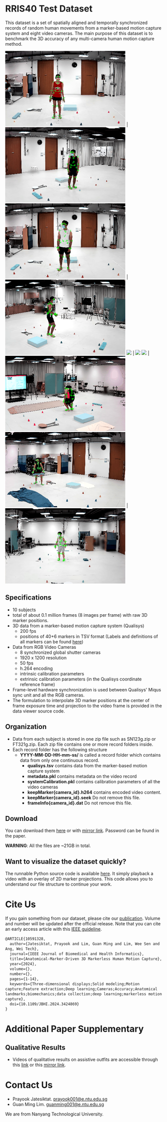 # RRIS40 Test Dataset
This dataset is a set of spatially aligned and temporally synchronized records of random human movements from a marker-based motion capture system and eight video cameras. The main purpose of this dataset is to benchmark the 3D accuracy of any multi-camera human motion capture method.  

![](gif/FT026g.gif) | ![](gif/FT027g.gif)
![](gif/FT028g.gif) | ![](gif/SN345g.gif)
![](gif/SN349g.gif) | ![](gif/SN367g.gif)
![](gif/SN390g.gif) | ![](gif/SN399g.gif)
![](gif/SN400g.gif) | ![](gif/SN501g.gif)

## Specifications
- 10 subjects
- total of about 0.1 million frames (8 images per frame) with raw 3D marker positions.
- 3D data from a marker-based motion capture system (Qualisys)
    - 200 fps
    - positions of 40+6 markers in TSV format (Labels and definitions of all markers can be found [here](https://koonyook.github.io/rris40/markers))
- Data from RGB Video Cameras
    - 8 synchronized global shutter cameras
    - 1920 x 1200 resolution
    - 50 fps
    - h.264 encoding
    - intrinsic calibration parameters
    - extrinsic calibration parameters (in the Qualisys coordinate reference frame)
- Frame-level hardware synchronization is used between Qualisys' Miqus sync unit and all the RGB cameras. 
- The formulation to interpolate 3D marker positions at the center of frame exposure time and projection to the video frame is provided in the data viewer source code.  
    
## Organization
- Data from each subject is stored in one zip file such as SN123g.zip or FT321g.zip. Each zip file contains one or more record folders inside.
- Each record folder has the following structure
    - **YYYY-MM-DD-HH-mm-ss/** is called a record folder which contains data from only one continuous record.
        - **qualisys.tsv** contains data from the marker-based motion capture system
        - **metadata.pkl** contains metadata on the video record
        - **systemCalibration.pkl** contains calibration parameters of all the video cameras
        - **keepMarker{camera_id}.h264** contains encoded video content.
        - **keepMarker{camera_id}.seek** Do not remove this file.
        - **frameInfo{camera_id}.dat** Do not remove this file. 
    
## Download
You can download them [here](https://entuedu-my.sharepoint.com/:f:/g/personal/guanming001_e_ntu_edu_sg/Ei3fcq8jXB1DoueH6PK0V98BcIF1uPC_qA5xAkO_VQHJsA) or with [mirror link](https://e.pcloud.link/publink/show?code=kZ95nxZxG6jQ8Fo7eVopdemakSDBXPyoISy).
Password can be found in the paper.

**WARNING**: All the files are ~21GB in total.

## Want to visualize the dataset quickly?
The runnable Python source code is available [here](https://github.com/koonyook/rris40DataViewer). It simply playback a video with an overlay of 2D marker projections. This code allows you to understand our file structure to continue your work.

# Cite Us
If you gain something from our dataset, please cite our [publication](https://doi.org/10.1109/JBHI.2024.3424869).
Volume and number will be updated after the official release. Note that you can cite an early access article with this [IEEE guideline](https://journals.ieeeauthorcenter.ieee.org/wp-content/uploads/sites/7/IEEE_Reference_Guide.pdf). 

```
@ARTICLE{10591328,
  author={Jatesiktat, Prayook and Lim, Guan Ming and Lim, Wee Sen and Ang, Wei Tech},
  journal={IEEE Journal of Biomedical and Health Informatics}, 
  title={Anatomical-Marker-Driven 3D Markerless Human Motion Capture}, 
  year={2024},
  volume={},
  number={},
  pages={1-14},
  keywords={Three-dimensional displays;Solid modeling;Motion capture;Feature extraction;Deep learning;Cameras;Accuracy;Anatomical landmarks;biomechanics;data collection;deep learning;markerless motion capture},
  doi={10.1109/JBHI.2024.3424869}
}
```

# Additional Paper Supplementary

## Qualitative Results 
- Videos of qualitative results on assistive outfits are accessible through this [link](https://entuedu-my.sharepoint.com/:f:/g/personal/guanming001_e_ntu_edu_sg/EiI-kItTnDBFuzJGuHU0134BKuuj2CJIjEhVlsri73G4ig?e=mL67k1) or this [mirror link](https://e.pcloud.link/publink/show?code=kZx5nxZQIpsSxuFNJhAzmDluIe2Xy7FjuBX).

# Contact Us
- Prayook Jatesiktat. prayook001@e.ntu.edu.sg
- Guan Ming Lim. guanming001@e.ntu.edu.sg

We are from Nanyang Technological University.
